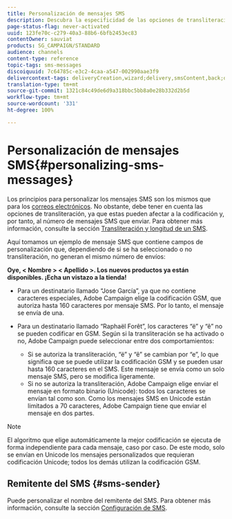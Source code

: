 ```yaml
---
title: Personalización de mensajes SMS
description: Descubra la especificidad de las opciones de transliteración al personalizar los mensajes SMS.
page-status-flag: never-activated
uuid: 123fe70c-c279-40a3-88b6-6bfb2453ec83
contentOwner: sauviat
products: SG_CAMPAIGN/STANDARD
audience: channels
content-type: reference
topic-tags: sms-messages
discoiquuid: 7c64785c-e3c2-4caa-a547-002990aae3f9
delivercontext-tags: deliveryCreation,wizard;delivery,smsContent,back;delivery,smsContent,back
translation-type: tm+mt
source-git-commit: 1321c84c49de6d9a318bbc5bb8a0e28b332d2b5d
workflow-type: tm+mt
source-wordcount: '331'
ht-degree: 100%

---
```



# Personalización de mensajes SMS{#personalizing-sms-messages}

Los principios para personalizar los mensajes SMS son los mismos que para los [correos electrónicos](../../designing/using/personalization.md#inserting-a-personalization-field). No obstante, debe tener en cuenta las opciones de transliteración, ya que estas pueden afectar a la codificación y, por tanto, al número de mensajes SMS que enviar. Para obtener más información, consulte la sección [Transliteración y longitud de un SMS](../../administration/using/configuring-sms-channel.md#sms-encoding--length-and-transliteration).

Aquí tomamos un ejemplo de mensaje SMS que contiene campos de personalización que, dependiendo de si se ha seleccionado o no transliteración, no generan el mismo número de envíos:

**Oye, &lt; Nombre > &lt; Apellido >. Los nuevos productos ya están disponibles. ¡Echa un vistazo a la tienda!**

* Para un destinatario llamado “Jose García”, ya que no contiene caracteres especiales, Adobe Campaign elige la codificación GSM, que autoriza hasta 160 caracteres por mensaje SMS. Por lo tanto, el mensaje se envía de una.
* Para un destinatario llamado “Raphaël Forêt”, los caracteres “ë” y “ê” no se pueden codificar en GSM. Según si la transliteración se ha activado o no, Adobe Campaign puede seleccionar entre dos comportamientos:

   * Si se autoriza la transliteración, “ë” y “ê” se cambian por “e”, lo que significa que se puede utilizar la codificación GSM y se pueden usar hasta 160 caracteres en el SMS. Este mensaje se envía como un solo mensaje SMS, pero se modifica ligeramente.
   * Si no se autoriza la transliteración, Adobe Campaign elige enviar el mensaje en formato binario (Unicode): todos los caracteres se envían tal como son. Como los mensajes SMS en Unicode están limitados a 70 caracteres, Adobe Campaign tiene que enviar el mensaje en dos partes.

>[!NOTE]
>
>El algoritmo que elige automáticamente la mejor codificación se ejecuta de forma independiente para cada mensaje, caso por caso. De este modo, solo se envían en Unicode los mensajes personalizados que requieran codificación Unicode; todos los demás utilizan la codificación GSM.

## Remitente del SMS {#sms-sender}

Puede personalizar el nombre del remitente del SMS. Para obtener más información, consulte la sección [Configuración de SMS](../../administration/using/configuring-sms-channel.md#configuring-sms-properties).
